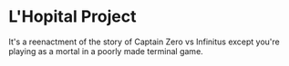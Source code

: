 # L'Hopital Project
It's a reenactment of the story of Captain Zero vs Infinitus except you're playing as a mortal in a poorly made terminal game.
